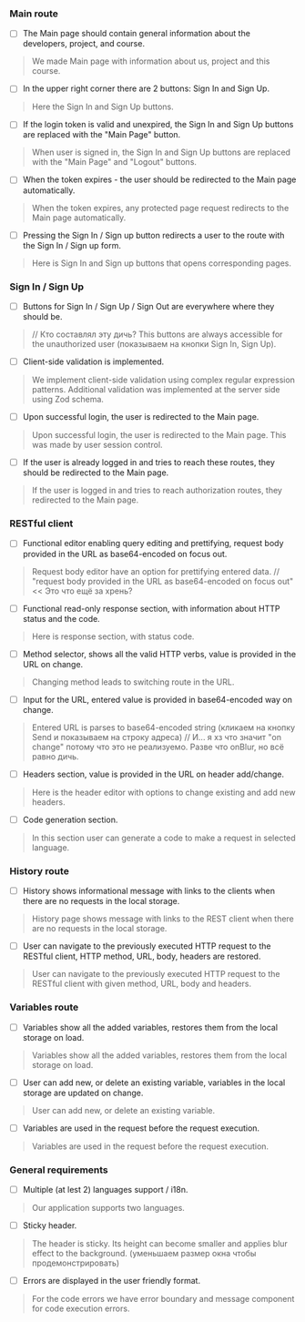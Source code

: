 ### Main route

- [ ] The Main page should contain general information about the developers, project, and course.
> We made Main page with information about us, project and this course.

- [ ] In the upper right corner there are 2 buttons: Sign In and Sign Up.
> Here the Sign In and Sign Up buttons.

- [ ] If the login token is valid and unexpired, the Sign In and Sign Up buttons are replaced with the "Main Page" button.
> When user is signed in, the Sign In and Sign Up buttons are replaced with the "Main Page" and "Logout" buttons.

- [ ] When the token expires - the user should be redirected to the Main page automatically.
> When the token expires, any protected page request redirects to the Main page automatically.

- [ ] Pressing the Sign In / Sign up button redirects a user to the route with the Sign In / Sign up form.
> Here is Sign In and Sign up buttons that opens corresponding pages.

### Sign In / Sign Up

- [ ] Buttons for Sign In / Sign Up / Sign Out are everywhere where they should be.
> // Кто составлял эту дичь?
> This buttons are always accessible for the unauthorized user (показываем на кнопки Sign In, Sign Up).

- [ ] Client-side validation is implemented.
> We implement client-side validation using complex regular expression patterns. Additional validation was implemented at the server side using Zod schema.

- [ ] Upon successful login, the user is redirected to the Main page.
> Upon successful login, the user is redirected to the Main page. This was made by user session control.

- [ ] If the user is already logged in and tries to reach these routes, they should be redirected to the Main page.
> If the user is logged in and tries to reach authorization routes, they redirected to the Main page.

### RESTful client

- [ ] Functional editor enabling query editing and prettifying, request body provided in the URL as base64-encoded on focus out.
> Request body editor have an option for prettifying entered data.
> // "request body provided in the URL as base64-encoded on focus out" << Это что ещё за хрень?

- [ ] Functional read-only response section, with information about HTTP status and the code.
> Here is response section, with status code.

- [ ] Method selector, shows all the valid HTTP verbs, value is provided in the URL on change.
> Changing method leads to switching route in the URL.

- [ ] Input for the URL, entered value is provided in base64-encoded way on change.
> Entered URL is parses to base64-encoded string (кликаем на кнопку Send и показываем на строку адреса)
> // И... я хз что значит "on change" потому что это не реализуемо. Разве что onBlur, но всё равно дичь.

- [ ] Headers section, value is provided in the URL on header add/change.
> Here is the header editor with options to change existing and add new headers.

- [ ] Code generation section.
> In this section user can generate a code to make a request in selected language.

### History route

- [ ] History shows informational message with links to the clients when there are no requests in the local storage.
> History page shows message with links to the REST client when there are no requests in the local storage.

- [ ] User can navigate to the previously executed HTTP request to the RESTful client, HTTP method, URL, body, headers are restored.
> User can navigate to the previously executed HTTP request to the RESTful client with given method, URL, body and headers.

### Variables route

- [ ] Variables show all the added variables, restores them from the local storage on load.
> Variables show all the added variables, restores them from the local storage on load.

- [ ] User can add new, or delete an existing variable, variables in the local storage are updated on change.
> User can add new, or delete an existing variable.

- [ ] Variables are used in the request before the request execution.
> Variables are used in the request before the request execution.

### General requirements

- [ ] Multiple (at lest 2) languages support / i18n.
> Our application supports two languages.

- [ ] Sticky header.
> The header is sticky. Its height can become smaller and applies blur effect to the background. (уменьшаем размер окна чтобы продемонстрировать)

- [ ] Errors are displayed in the user friendly format.
> For the code errors we have error boundary and message component for code execution errors.
